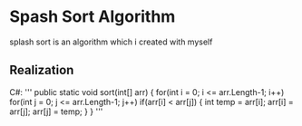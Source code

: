 # Spash Sort Algorithm
splash sort is an algorithm which i created with myself
## Realization

C#:
''' 
        public static void sort(int[] arr)
        {
            for(int i = 0; i <= arr.Length-1; i++)
                for(int j = 0; j <= arr.Length-1; j++)
                    if(arr[i] < arr[j])
                    {
                        int temp = arr[i];
                        arr[i] = arr[j];
                        arr[j] = temp;
                    }
        }
'''